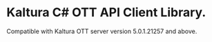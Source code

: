 # Kaltura C# OTT API Client Library.
Compatible with Kaltura OTT server version 5.0.1.21257 and above.
